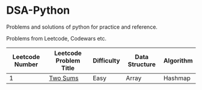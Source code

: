 # DSA-Python
Problems and solutions of python for practice and reference.

Problems from Leetcode, Codewars etc.

Leetcode Number | Leetcode Problem Title | Difficulty | Data Structure | Algorithm
---|-------------------|-----------------|-----------------|--------------
1 | [Two Sums](https://github.com/Thaarik/DSA-Python/blob/main/leetcode/1_Two_sums.py) | Easy | Array | Hashmap
